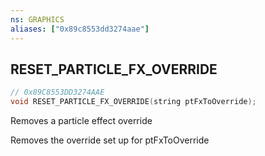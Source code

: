 ```yaml
---
ns: GRAPHICS
aliases: ["0x89c8553dd3274aae"]
---
```

## RESET_PARTICLE_FX_OVERRIDE

```c
// 0x89C8553DD3274AAE
void RESET_PARTICLE_FX_OVERRIDE(string ptFxToOverride);
```

Removes a particle effect override

Removes the override set up for ptFxToOverride


